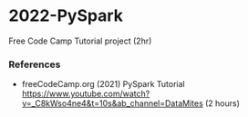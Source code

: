 # 2022-PySpark
Free Code Camp Tutorial project (2hr)


### References

  - freeCodeCamp.org (2021) PySpark Tutorial https://www.youtube.com/watch?v=_C8kWso4ne4&t=10s&ab_channel=DataMites (2 hours)
